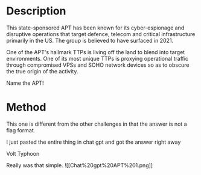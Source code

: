 # Description
This state-sponsored APT has been known for its cyber-espionage and disruptive operations that target defence, telecom and critical infrastructure primarily in the US. The group is believed to have surfaced in 2021.

One of the APT's hallmark TTPs is living off the land to blend into target environments. One of its most unique TTPs is proxying operational traffic through compromised VPSs and SOHO network devices so as to obscure the true origin of the activity.

Name the APT!
# Method

This one is different from the other challenges in that the answer is not a flag format.

I just pasted the entire thing in chat gpt and got the answer right away

Volt Typhoon

Really was that simple.
![[Chat%20gpt%20APT%201.png]]
